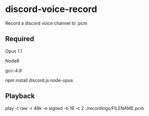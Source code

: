 # discord-voice-record

Record a discord voice channel to .pcm

## Required

Opus 1.1

Node8

gcc-4.9

npm install discord.js node-opus

## Playback

play -t raw -r 48k -e signed -b 16 -c 2 ./recordings/FILENAME.pcm
